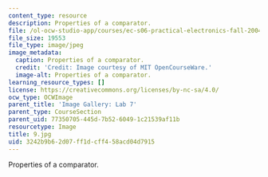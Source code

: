 ```yaml
---
content_type: resource
description: Properties of a comparator.
file: /ol-ocw-studio-app/courses/ec-s06-practical-electronics-fall-2004/3242b9b62d07ff1dcff458acd04d7915_9.jpg
file_size: 19553
file_type: image/jpeg
image_metadata:
  caption: Properties of a comparator.
  credit: 'Credit: Image courtesy of MIT OpenCourseWare.'
  image-alt: Properties of a comparator.
learning_resource_types: []
license: https://creativecommons.org/licenses/by-nc-sa/4.0/
ocw_type: OCWImage
parent_title: 'Image Gallery: Lab 7'
parent_type: CourseSection
parent_uid: 77350705-445d-7b52-6049-1c21539af11b
resourcetype: Image
title: 9.jpg
uid: 3242b9b6-2d07-ff1d-cff4-58acd04d7915
---
```

Properties of a comparator.